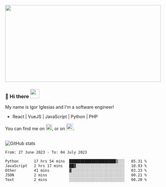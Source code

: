 <img src="https://c.tenor.com/KjVxfRrrncUAAAAd/matrix.gif" width="100%" height="250px">

### 🔭 Hi there <img src="https://raw.githubusercontent.com/MartinHeinz/MartinHeinz/master/wave.gif" width="30px">


My name is Igor Iglesias and I'm a software engineer!
<br>

<ul>
  <li> React | VueJS | JavaScript | Python | PHP </li>
</ul>
You can find me on <a href="https://twitter.com/IgorIglesias5"><img src="https://i.imgur.com/JLLlB5S.png" width="20px"></a>, or on <a href="https://www.linkedin.com/in/igor-iglesias-62478428/"><img src="https://i.imgur.com/PXyIkWx.png" width="22px"></a>.

<br>
<br>

![GitHub stats](https://github-readme-stats.vercel.app/api?username=igoiglesias&show_icons=true&count_private=true&theme=chartreuse-dark&hide_title=true)

<!--START_SECTION:waka-->

```txt
From: 27 June 2023 - To: 04 July 2023

Python       17 hrs 54 mins  █████████████████████▒░░░   85.31 %
JavaScript   2 hrs 17 mins   ██▓░░░░░░░░░░░░░░░░░░░░░░   10.93 %
Other        41 mins         ▓░░░░░░░░░░░░░░░░░░░░░░░░   03.33 %
JSON         2 mins          ░░░░░░░░░░░░░░░░░░░░░░░░░   00.21 %
Text         2 mins          ░░░░░░░░░░░░░░░░░░░░░░░░░   00.20 %
```

<!--END_SECTION:waka-->
